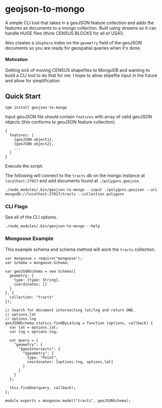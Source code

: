 
# geojson-to-mongo

A simple CLI tool that takes in a geoJSON feature collection and adds the features as documents to a mongo collection. Built using streams so it can handle HUGE files (think CENSUS BLOCKS for all of USA!).

Also creates a `2dsphere` index on the `geometry` field of the geoJSON documents so you are ready for geospatial queries when it's done.

#### Motivation

Getting sick of moving CENSUS shapefiles to MongoDB and wanting to build a CLI tool to do that for me. I hope to allow shpefile input in the future and allow for simplification

## Quick Start

```
npm install geojson-to-mongo
```

Input geoJSON file should contain `features` with array of valid geoJSON objects (this conforms to geoJSON feature collection).

```
{
  features: [
    {geoJSON object1},
    {geoJSON object2},
    ...
  ]
}
```

Execute the script:

The following will connect to the `tracts` db on the mongo instance at `localhost:27017` and add documents found at `./polygons.geojson`.

```
./node_modules/.bin/geojson-to-mongo --input ./polygons.geojson --uri mongodb://localhost:27017/tracts --collection polygons
```

### CLI Flags

See all of the CLI options.

`./node_modules/.bin/geojson-to-mongo --help`

### Mongoose Example

This example schema and schema method will work the `tracts` collection.

```
var mongoose = require("mongoose");
var Schema = mongoose.Schema;

var geoJSONSchema = new Schema({
  geometry: {
    type: {type: String},
    coordinates: []
  }
}, {
  collection: "tracts"
});

// Search for document intersecting lat/lng and return ONE.
// options.lat
// options.lng
geoJSONSchema.statics.findByLatLng = function (options, callback) {
  var lat = options.lat;
  var lng = options.lng;

  var query = {
    "geometry": {
      "$geoIntersects": {
        "$geometry": {
          type: "Point",
          coordinates: [options.lng, options.lat]
        }
      }
    }
  };

  this.findOne(query, callback);
};

module.exports = mongoose.model("tracts", geoJSONSchema);
```
